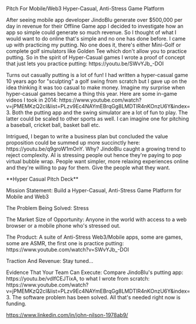 <p> Pitch For Mobile/Web3 Hyper-Casual, Anti-Stress Game Platform</p>

<p>After seeing mobile app developer JindoBlu generate over $500,000 per day in revenue for their Offline Game app I decided to investigate how an app so simple could generate so much revenue. So I thought of what I would want to do online that's simple and no one has done before. I came up with practicing my putting. No one does it, there's either Mini-Golf or complete golf simulators like Golden Tee which don't allow you to practice putting. So in the spirit of Hyper-Casual games I wrote a proof of concept that just lets you practice putting: https://youtu.be/SWvYJb_-DOI</p>  

<p>Turns out casually putting is a lot of fun! I had written a hyper-casual game 10 years ago for "sculpting" a golf swing from scratch but I gave up on the idea thinking it was too casual to make money. Imagine my surprise when hyper-casual games became a thing this year. Here are some in-game videos I took in 2014: https://www.youtube.com/watch?v=jPMEMKzQ2cI&list=PLzv9Ec4NAYmEBrqGg8LMDTIR4nKOnzU6Y&index=3. Both the putting app and the swing simulator are a lot of fun to play. The latter could be scaled to other sports as well. I can imagine one for pitching a baseball, cricket ball, basket ball etc.</p>  

<p>Intrigued, I began to write a business plan but concluded the value proposition could be summed up more succinctly here: https://youtu.be/q9groW1mOnY. Why? JindoBlu caught a growing trend to reject complexity. AI is stressing people out hence they're paying to pop virtual bubble wrap. People want simpler, more relaxing experiences online and they're willing to pay for them. Give the people what they want.</p>  

<p>**Hyper Casual Pitch Deck**</p>  

<p>Mission Statement: Build a Hyper-Casual, Anti-Stress Game Platform for Mobile and Web3</p>  
<p>The Problem Being Solved: Stress</p>  
<p>The Market Size of Opportunity: Anyone in the world with access to a web browser or a mobile phone who's stressed out.</p>  
<p>The Product: A suite of Anti-Stress Web3/Mobile apps, some are games, some are ASMR, the first one is practice putting: https://www.youtube.com/watch?v=SWvYJb_-DOI</p>  
<p>Traction And Revenue: Stay tuned...</p>  
<p>Evidence That Your Team Can Execute: Compare JindoBlu's putting app: https://youtu.be/vdlfCEJTixA, to what I wrote from scratch: https://www.youtube.com/watch?v=jPMEMKzQ2cI&list=PLzv9Ec4NAYmEBrqGg8LMDTIR4nKOnzU6Y&index=3. The software problem has been solved. All that's needed right now is funding.</p>  


https://www.linkedin.com/in/john-nilson-1978ab9/
 

